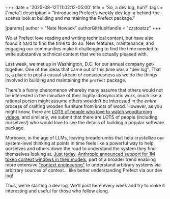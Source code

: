 +++
date = '2025-08-12T11:02:12-05:00'
title = 'So, a dev log, huh?'
tags = ['meta']
description = "Introducing Prefect’s weekly dev log: a behind-the-scenes look at building and maintaining the Prefect package."

[params]
    author = "Nate Nowack"
    authorGitHubHandle = "zzstoatzz"
+++

We at Prefect love reading and writing technical content, but have also found it hard to find the time to do so. New features, maintenance, and engaging our communities make it challenging to find the time needed to write substantive technical content that we're actually pleased with.

Last week, we met up in Washington, D.C. for our annual company get-together. One of the ideas that came out of this time was a "dev log". That is, a place to post a casual stream of consciousness as we do the things involved in building and maintaining the `prefect` package.

There's a funny phenomenon whereby many assume that others would not be interested in the minutiae of their highly idiosyncratic work, much like a rational person might assume others wouldn't be interested in the _entire_ process of crafting wooden furniture from knots of wood. However, as you might know, there are [LOTS of people who love to watch woodturning videos](https://www.youtube.com/@MattJordanWoodturning), and similarly, we submit that there are LOTS of people (including ourselves!) who would love to see the details of building a popular software package.

Moreover, in the age of LLMs, leaving breadcrumbs that help crystallize our system-level thinking at points in time feels like a powerful way to help ourselves and others down the road to understand the system they find themselves looking at. [Just today, Anthropic announced support for 1M token context windows in their models](https://www.anthropic.com/news/1m-context), part of a broader trend enabling more extensive ["context engineering"](https://github.com/humanlayer/12-factor-agents/blob/main/content/factor-03-own-your-context-window.md) to understand arbitrary systems via arbitrary sources of context... like better understanding Prefect via our dev log!

Thus, we're starting a dev log. We'll post here every week and try to make it interesting and useful for those who follow along.